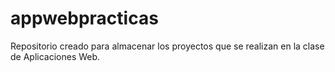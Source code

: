 # appwebpracticas
Repositorio creado para almacenar los proyectos que se realizan en la clase de Aplicaciones Web.
